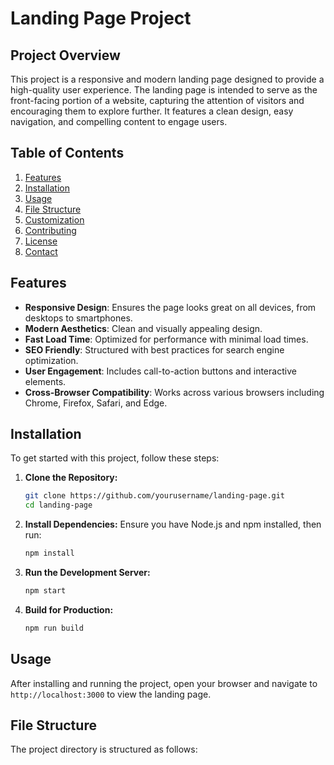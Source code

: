 # Landing Page Project

## Project Overview
This project is a responsive and modern landing page designed to provide a high-quality user experience. The landing page is intended to serve as the front-facing portion of a website, capturing the attention of visitors and encouraging them to explore further. It features a clean design, easy navigation, and compelling content to engage users.

## Table of Contents
1. [Features](#features)
2. [Installation](#installation)
3. [Usage](#usage)
4. [File Structure](#file-structure)
5. [Customization](#customization)
6. [Contributing](#contributing)
7. [License](#license)
8. [Contact](#contact)

## Features
- **Responsive Design**: Ensures the page looks great on all devices, from desktops to smartphones.
- **Modern Aesthetics**: Clean and visually appealing design.
- **Fast Load Time**: Optimized for performance with minimal load times.
- **SEO Friendly**: Structured with best practices for search engine optimization.
- **User Engagement**: Includes call-to-action buttons and interactive elements.
- **Cross-Browser Compatibility**: Works across various browsers including Chrome, Firefox, Safari, and Edge.

## Installation
To get started with this project, follow these steps:

1. **Clone the Repository:**
    ```bash
    git clone https://github.com/yourusername/landing-page.git
    cd landing-page
    ```

2. **Install Dependencies:**
    Ensure you have Node.js and npm installed, then run:
    ```bash
    npm install
    ```

3. **Run the Development Server:**
    ```bash
    npm start
    ```

4. **Build for Production:**
    ```bash
    npm run build
    ```

## Usage
After installing and running the project, open your browser and navigate to `http://localhost:3000` to view the landing page. 

## File Structure
The project directory is structured as follows:
